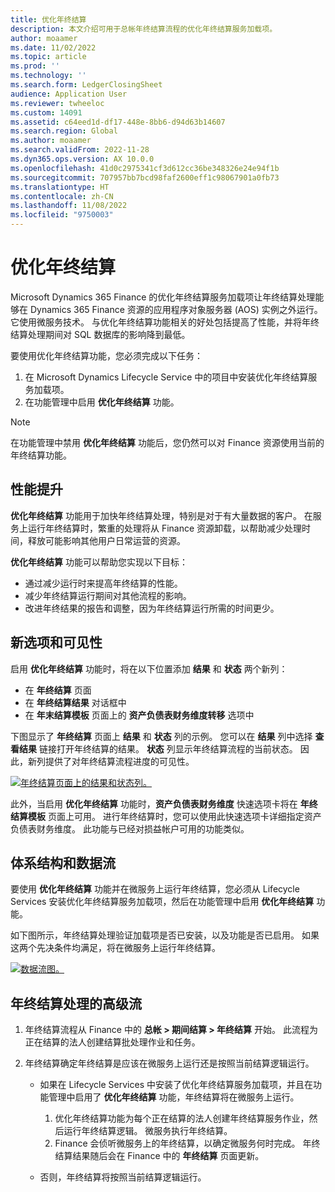 ```yaml
---
title: 优化年终结算
description: 本文介绍可用于总帐年终结算流程的优化年终结算服务加载项。
author: moaamer
ms.date: 11/02/2022
ms.topic: article
ms.prod: ''
ms.technology: ''
ms.search.form: LedgerClosingSheet
audience: Application User
ms.reviewer: twheeloc
ms.custom: 14091
ms.assetid: c64eed1d-df17-448e-8bb6-d94d63b14607
ms.search.region: Global
ms.author: moaamer
ms.search.validFrom: 2022-11-28
ms.dyn365.ops.version: AX 10.0.0
ms.openlocfilehash: 41d0c2975341cf3d612cc36be348326e24e94f1b
ms.sourcegitcommit: 707957bb7bcd98faf2600eff1c98067901a0fb73
ms.translationtype: HT
ms.contentlocale: zh-CN
ms.lasthandoff: 11/08/2022
ms.locfileid: "9750003"
---
```

# <a name="optimize-year-end-close"></a>优化年终结算

Microsoft Dynamics 365 Finance 的优化年终结算服务加载项让年终结算处理能够在 Dynamics 365 Finance 资源的应用程序对象服务器 (AOS) 实例之外运行。 它使用微服务技术。 与优化年终结算功能相关的好处包括提高了性能，并将年终结算处理期间对 SQL 数据库的影响降到最低。

要使用优化年终结算功能，您必须完成以下任务：

1. 在 Microsoft Dynamics Lifecycle Service 中的项目中安装优化年终结算服务加载项。
2. 在功能管理中启用 **优化年终结算** 功能。

> [!NOTE]
> 在功能管理中禁用 **优化年终结算** 功能后，您仍然可以对 Finance 资源使用当前的年终结算功能。

## <a name="improved-performance"></a>性能提升

**优化年终结算** 功能用于加快年终结算处理，特别是对于有大量数据的客户。 在服务上运行年终结算时，繁重的处理将从 Finance 资源卸载，以帮助减少处理时间，释放可能影响其他用户日常运营的资源。

**优化年终结算** 功能可以帮助您实现以下目标：

- 通过减少运行时来提高年终结算的性能。
- 减少年终结算运行期间对其他流程的影响。
- 改进年终结果的报告和调整，因为年终结算运行所需的时间更少。

## <a name="new-options-and-visibility"></a>新选项和可见性

启用 **优化年终结算** 功能时，将在以下位置添加 **结果** 和 **状态** 两个新列：

- 在 **年终结算** 页面
- 在 **年终结算结果** 对话框中
- 在 **年末结算模板** 页面上的 **资产负债表财务维度转移** 选项中

下图显示了 **年终结算** 页面上 **结果** 和 **状态** 列的示例。 您可以在 **结果** 列中选择 **查看结果** 链接打开年终结算的结果。 **状态** 列显示年终结算流程的当前状态。 因此，新列提供了对年终结算流程进度的可见性。

[![年终结算页面上的结果和状态列。](./media/Yearendclose.jpg)](./media/Yearendclose.jpg)

此外，当启用 **优化年终结算** 功能时，**资产负债表财务维度** 快速选项卡将在 **年终结算模板** 页面上可用。 进行年终结算时，您可以使用此快速选项卡详细指定资产负债表财务维度。 此功能与已经对损益帐户可用的功能类似。

## <a name="architecture-and-data-flow"></a>体系结构和数据流

要使用 **优化年终结算** 功能并在微服务上运行年终结算，您必须从 Lifecycle Services 安装优化年终结算服务加载项，然后在功能管理中启用 **优化年终结算** 功能。

如下图所示，年终结算处理验证加载项是否已安装，以及功能是否已启用。 如果这两个先决条件均满足，将在微服务上运行年终结算。

[![数据流图。](./media/Lifecycle-services.jpg)](./media/Lifecycle-services.jpg)

## <a name="high-level-flow-for-year-end-close-processing"></a>年终结算处理的高级流

1. 年终结算流程从 Finance 中的 **总帐 \> 期间结算 \> 年终结算** 开始。 此流程为正在结算的法人创建结算批处理作业和任务。
2. 年终结算确定年终结算是应该在微服务上运行还是按照当前结算逻辑运行。

    - 如果在 Lifecycle Services 中安装了优化年终结算服务加载项，并且在功能管理中启用了 **优化年终结算** 功能，年终结算将在微服务上运行。

        1. 优化年终结算功能为每个正在结算的法人创建年终结算服务作业，然后运行年终结算逻辑。 微服务执行年终结算。
        2. Finance 会侦听微服务上的年终结算，以确定微服务何时完成。 年终结算结果随后会在 Finance 中的 **年终结算** 页面更新。

    - 否则，年终结算将按照当前结算逻辑运行。
